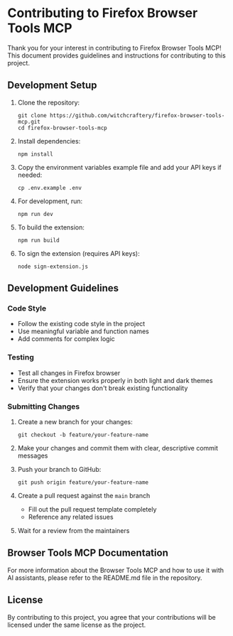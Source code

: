 # Contributing to Firefox Browser Tools MCP

Thank you for your interest in contributing to Firefox Browser Tools MCP! This document provides guidelines and instructions for contributing to this project.

## Development Setup

1. Clone the repository:
   ```
   git clone https://github.com/witchcraftery/firefox-browser-tools-mcp.git
   cd firefox-browser-tools-mcp
   ```

2. Install dependencies:
   ```
   npm install
   ```

3. Copy the environment variables example file and add your API keys if needed:
   ```
   cp .env.example .env
   ```

4. For development, run:
   ```
   npm run dev
   ```

5. To build the extension:
   ```
   npm run build
   ```

6. To sign the extension (requires API keys):
   ```
   node sign-extension.js
   ```

## Development Guidelines

### Code Style

- Follow the existing code style in the project
- Use meaningful variable and function names
- Add comments for complex logic

### Testing

- Test all changes in Firefox browser
- Ensure the extension works properly in both light and dark themes
- Verify that your changes don't break existing functionality

### Submitting Changes

1. Create a new branch for your changes:
   ```
   git checkout -b feature/your-feature-name
   ```

2. Make your changes and commit them with clear, descriptive commit messages

3. Push your branch to GitHub:
   ```
   git push origin feature/your-feature-name
   ```

4. Create a pull request against the `main` branch
   - Fill out the pull request template completely
   - Reference any related issues

5. Wait for a review from the maintainers

## Browser Tools MCP Documentation

For more information about the Browser Tools MCP and how to use it with AI assistants, please refer to the README.md file in the repository.

## License

By contributing to this project, you agree that your contributions will be licensed under the same license as the project.